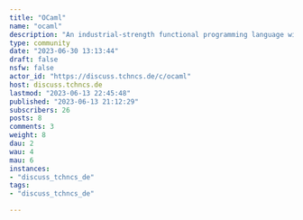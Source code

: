 ```yaml
---
title: "OCaml" 
name: "ocaml"
description: "An industrial-strength functional programming language with an emphasis on expressiveness and safety. Website:  [www.ocaml.org](https://www.ocaml.org/)"
type: community
date: "2023-06-30 13:13:44"
draft: false
nsfw: false
actor_id: "https://discuss.tchncs.de/c/ocaml"
host: discuss.tchncs.de
lastmod: "2023-06-13 22:45:48"
published: "2023-06-13 21:12:29"
subscribers: 26
posts: 8
comments: 3
weight: 8
dau: 2
wau: 4
mau: 6
instances:
- "discuss_tchncs_de"
tags: 
- "discuss_tchncs_de"

---
```

